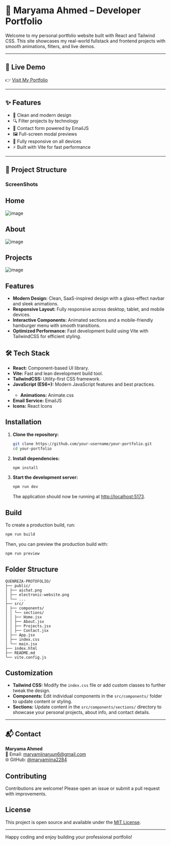 # 💼 Maryama Ahmed – Developer Portfolio

Welcome to my personal portfolio website built with React and Tailwind CSS. This site showcases my real-world fullstack and frontend projects with smooth animations, filters, and live demos.

---

## 🔗 Live Demo

👉 [Visit My Portfolio](https://maryamaportifolio.netlify.app/)

---

## ✨ Features

- 🎨 Clean and modern design
- 🔍 Filter projects by technology
- 💬 Contact form powered by EmailJS
- 🖼️ Full-screen modal previews
- 📱 Fully responsive on all devices
- ⚡ Built with Vite for fast performance

---


## 📁 Project Structure



### ScreenShots

## Home
![image](https://github.com/user-attachments/assets/f9e63218-c23f-44db-b75f-f52255a0cd4f)

## About
![image](https://github.com/user-attachments/assets/4cae065a-4ada-4010-9434-e8bf717e1edb)

## Projects

![image](https://github.com/user-attachments/assets/51b53fb0-59fd-4698-875b-23fce9673b05)


## Features

- **Modern Design:** Clean, SaaS-inspired design with a glass-effect navbar and sleek animations.
- **Responsive Layout:** Fully responsive across desktop, tablet, and mobile devices.
- **Interactive Components:** Animated sections and a mobile-friendly hamburger menu with smooth transitions.
- **Optimized Performance:** Fast development build using Vite with TailwindCSS for efficient styling.

## 🛠️ Tech Stack

- **React:** Component-based UI library.
- **Vite:** Fast and lean development build tool.
- **TailwindCSS:** Utility-first CSS framework.
- **JavaScript (ES6+):** Modern JavaScript features and best practices.
- - **Animations:** Animate.css
- **Email Service:** EmailJS
- **Icons:** React Icons


## Installation

1. **Clone the repository:**

   ```bash
   git clone https://github.com/your-username/your-portfolio.git
   cd your-portfolio
   ```

2. **Install dependencies:**

   ```bash
   npm install
   ```

3. **Start the development server:**

   ```bash
   npm run dev
   ```

   The application should now be running at [http://localhost:5173](http://localhost:5173).

## Build

To create a production build, run:

```bash
npm run build
```

Then, you can preview the production build with:

```bash
npm run preview
```

## Folder Structure

```
QUENREZA-PROTOFOLIO/
├── public/
│ ├── aichat.png
│ ├── electronic-website.png
│ └── ...
├── src/
│ ├── components/
│ │ └── sections/
│ │ ├── Home.jsx
│ │ ├── About.jsx
│ │ ├── Projects.jsx
│ │ ├── Contact.jsx
│ ├── App.jsx
│ ├── index.css
│ └── main.jsx
├── index.html
├── README.md
└── vite.config.js

```

## Customization

- **Tailwind CSS:** Modify the `index.css` file or add custom classes to further tweak the design.
- **Components:** Edit individual components in the `src/components/` folder to update content or styling.
- **Sections:** Update content in the `src/components/sections/` directory to showcase your personal projects, about info, and contact details.

---

## 📬 Contact

**Maryama Ahmed**  
📧 Email: [maryamiinaruun6@gmail.com](mailto:maryamiinaruun6@gmail.com)  
🌐 GitHub: [@maryamiina2284](https://github.com/maryamiina2284)


## Contributing

Contributions are welcome! Please open an issue or submit a pull request with improvements.

## License

This project is open source and available under the [MIT License](LICENSE).

---

Happy coding and enjoy building your professional portfolio!
